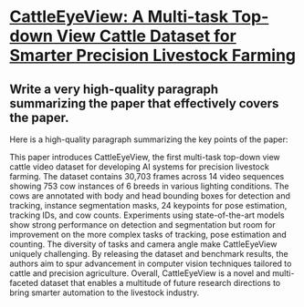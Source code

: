 # [CattleEyeView: A Multi-task Top-down View Cattle Dataset for Smarter   Precision Livestock Farming](https://arxiv.org/abs/2312.08764)

## Write a very high-quality paragraph summarizing the paper that effectively covers the paper.

 Here is a high-quality paragraph summarizing the key points of the paper:

This paper introduces CattleEyeView, the first multi-task top-down view cattle video dataset for developing AI systems for precision livestock farming. The dataset contains 30,703 frames across 14 video sequences showing 753 cow instances of 6 breeds in various lighting conditions. The cows are annotated with body and head bounding boxes for detection and tracking, instance segmentation masks, 24 keypoints for pose estimation, tracking IDs, and cow counts. Experiments using state-of-the-art models show strong performance on detection and segmentation but room for improvement on the more complex tasks of tracking, pose estimation and counting. The diversity of tasks and camera angle make CattleEyeView uniquely challenging. By releasing the dataset and benchmark results, the authors aim to spur advancement in computer vision techniques tailored to cattle and precision agriculture. Overall, CattleEyeView is a novel and multi-faceted dataset that enables a multitude of future research directions to bring smarter automation to the livestock industry.
